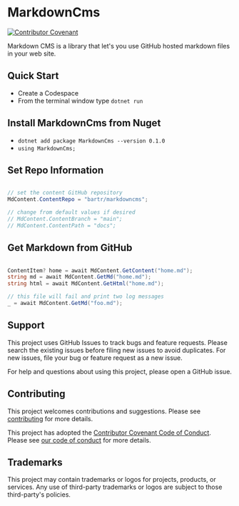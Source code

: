 # MarkdownCms

[![Contributor Covenant](https://img.shields.io/badge/Contributor%20Covenant-2.1-4baaaa.svg)](.github/code_of_conduct.md)

Markdown CMS is a library that let's you use GitHub hosted markdown files in your web site.

## Quick Start

- Create a Codespace
- From the terminal window type `dotnet run`

## Install MarkdownCms from Nuget

- `dotnet add package MarkdownCms --version 0.1.0`
- `using MarkdownCms;`

## Set Repo Information

```csharp

// set the content GitHub repository
MdContent.ContentRepo = "bartr/markdowncms";

// change from default values if desired
// MdContent.ContentBranch = "main";
// MdContent.ContentPath = "docs";

```

## Get Markdown from GitHub

```csharp

ContentItem? home = await MdContent.GetContent("home.md");
string md = await MdContent.GetMd("home.md");
string html = await MdContent.GetHtml("home.md");

// this file will fail and print two log messages
_ = await MdContent.GetMd("foo.md");


```

## Support

This project uses GitHub Issues to track bugs and feature requests. Please search the existing issues before filing new issues to avoid duplicates.  For new issues, file your bug or feature request as a new issue.

For help and questions about using this project, please open a GitHub issue.

## Contributing

This project welcomes contributions and suggestions. Please see [contributing](.github/CONTRIBUTING.md) for more details.

This project has adopted the [Contributor Covenant Code of Conduct](https://www.contributor-covenant.org/version/2/1/code_of_conduct.html). Please see [our code of conduct](.github/CODE_OF_CONDUCT.md) for more details.

## Trademarks

This project may contain trademarks or logos for projects, products, or services. Any use of third-party trademarks or logos are subject to those third-party's policies.
